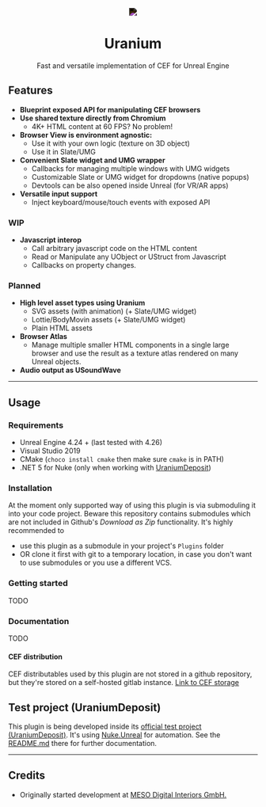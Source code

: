 
<p align="center">
    <img src="Docs/ur_logo_atom_onlight_bgcircle.png"
        style="mix-blend-mode: difference;"
    />
</p>
<h1 align="center"> Uranium</h1>
<p align="center">Fast and versatile implementation of CEF for Unreal Engine</p>

## Features

* **Blueprint exposed API for manipulating CEF browsers**
* **Use shared texture directly from Chromium**
  * 4K+ HTML content at 60 FPS? No problem!
* **Browser View is environment agnostic:**
  * Use it with your own logic (texture on 3D object)
  * Use it in Slate/UMG
* **Convenient Slate widget and UMG wrapper**
  * Callbacks for managing multiple windows with UMG widgets
  * Customizable Slate or UMG widget for dropdowns (native popups)
  * Devtools can be also opened inside Unreal (for VR/AR apps)
* **Versatile input support**
  * Inject keyboard/mouse/touch events with exposed API

### WIP

* **Javascript interop**
  * Call arbitrary javascript code on the HTML content
  * Read or Manipulate any UObject or UStruct from Javascript
  * Callbacks on property changes.

### Planned

* **High level asset types using Uranium**
  * SVG assets (with animation) (+ Slate/UMG widget)
  * Lottie/BodyMovin assets (+ Slate/UMG widget)
  * Plain HTML assets
* **Browser Atlas**
  * Manage multiple smaller HTML components in a single large browser and use the result as a texture atlas rendered on many Unreal objects.
* **Audio output as USoundWave**

---

## Usage

### Requirements

* Unreal Engine 4.24 + (last tested with 4.26)
* Visual Studio 2019
* CMake (`choco install cmake` then make sure `cmake` is in PATH)
* .NET 5 for Nuke (only when working with [UraniumDeposit](https://github.com/microdee/UraniumDeposit))

### Installation

At the moment only supported way of using this plugin is via submoduling it into your code project. Beware this repository contains submodules which are not included in Github's *Download as Zip* functionality. It's highly recommended to
* use this plugin as a submodule in your project's `Plugins` folder
* OR clone it first with git to a temporary location, in case you don't want to use submodules or you use a different VCS.

### Getting started

TODO

### Documentation

TODO

#### CEF distribution

CEF distributables used by this plugin are not stored in a github repository, but they're stored on a self-hosted gitlab instance. [Link to CEF storage](https://lauch.10d.space/uranium/cef-storage)

## Test project (UraniumDeposit)

This plugin is being developed inside its [official test project (UraniumDeposit)](https://github.com/microdee/UraniumDeposit). It's using [Nuke.Unreal](https://github.com/microdee/Nuke.Unreal) for automation. See the [README.md](https://github.com/microdee/UraniumDeposit/blob/main/README.md) there for further documentation.

---

## Credits
* Originally started development at [MESO Digital Interiors GmbH.](https://meso.design)